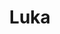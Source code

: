 ---
title: Luka
date: 
draft: false

# descripcion
description : Aros de plata con microcubic

materials: Plata 925

color: Plateado

dimensions: 1,6cm largo

code: 01-11-0406

type: "Aros"

categories: []

# Images
# first image will be shown in the product page
images:
  # - image: "images/path_to_image"
  # La ubicacion de las imagenes es imagenes/Aros/Aros.Argollas/01-11-0406-luka
  - image: "./images/aros/argollas/01-11-0406-argollita-con-corazon_a.JPG"
  - image: "./images/aros/argollas/01-11-0406-argollita-con-corazon_b.JPG"
---